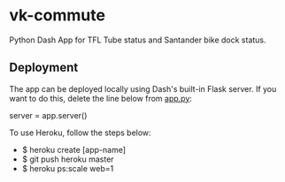 # vk-commute
Python Dash App for TFL Tube status and Santander bike dock status.

## Deployment
The app can be deployed locally using Dash's built-in Flask server. If you want to do this, delete the line below from [app.py](https://github.com/vk-kota/vk-commute/blob/main/app.py):

  server = app.server()
  
To use Heroku, follow the steps below:

  + $ heroku create [app-name] 
  + $ git push heroku master
  + $ heroku ps:scale web=1


